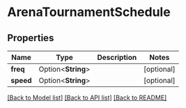 # ArenaTournamentSchedule

## Properties

Name | Type | Description | Notes
------------ | ------------- | ------------- | -------------
**freq** | Option<**String**> |  | [optional]
**speed** | Option<**String**> |  | [optional]

[[Back to Model list]](../README.md#documentation-for-models) [[Back to API list]](../README.md#documentation-for-api-endpoints) [[Back to README]](../README.md)


